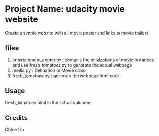 # Project Name: udacity movie website
Create a simple website with all movie poster and links to movie trailers
## files
1. entertainment_center.py : contains the initalzations of movie instances
and use fresh_tomatoes.py to generate the actual webpage
2. media.py : Defination of Movie class
3. fresh_tomatoes.py : generate the webpage html code

## Usage
fresh_tomatoes.html is the actual outcome
## Credits
Chloe Liu
